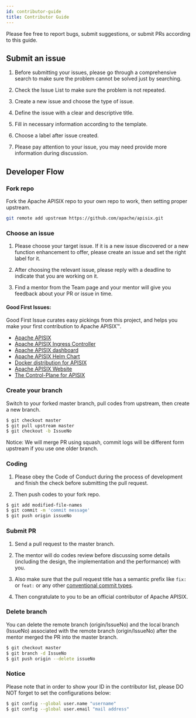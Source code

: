 ```yaml
---
id: contributor-guide
title: Contributor Guide
---
```


Please fee free to report bugs, submit suggestions, or submit PRs according to this guide.

## Submit an issue

1. Before submitting your issues, please go through a comprehensive search to make sure the problem cannot be solved just by searching.

2. Check the Issue List to make sure the problem is not repeated.

3. Create a new issue and choose the type of issue.

4. Define the issue with a clear and descriptive title.

5. Fill in necessary information according to the template.

6. Choose a label after issue created.

7. Please pay attention to your issue, you may need provide more information during discussion.

## Developer Flow

### Fork repo

Fork the Apache APISIX repo to your own repo to work, then setting proper upstream.

```sh
git remote add upstream https://github.com/apache/apisix.git
```

### Choose an issue

1. Please choose your target issue. If it is a new issue discovered or a new function enhancement to offer, please create an issue and set the right label for it.

2. After choosing the relevant issue, please reply with a deadline to indicate that you are working on it.

3. Find a mentor from the Team page and your mentor will give you feedback about your PR or issue in time.

#### **Good First Issues**:

Good First Issue curates easy pickings from this project, and helps you make your first contribution to Apache APISIX™.

- [Apache APISIX](https://github.com/apache/apisix/issues?q=is%3Aissue+is%3Aopen+label%3A%22good+first+issue%22)
- [Apache APISIX Ingress Controller](https://github.com/apache/apisix-ingress-controller/issues?q=is%3Aissue+is%3Aopen+label%3A%22good+first+issue%22)
- [Apache APISIX dashboard](https://github.com/apache/apisix-dashboard/issues?q=is%3Aissue+is%3Aopen+label%3A%22good+first+issue%22)
- [Apache APISIX Helm Chart](https://github.com/apache/apisix-helm-chart/issues?q=is%3Aissue+is%3Aopen+label%3A%22good+first+issue%22)
- [Docker distribution for APISIX](https://github.com/apache/apisix-docker/issues?q=is%3Aissue+is%3Aopen+label%3A%22good+first+issue%22)
- [Apache APISIX Website](https://github.com/apache/apisix-website/issues?q=is%3Aissue+is%3Aopen+label%3A%22good+first+issue%22)
- [The Control-Plane for APISIX](https://github.com/apache/apisix-control-plane/issues?q=is%3Aissue+is%3Aopen+label%3A%22good+first+issue%22)

### Create your branch

Switch to your forked master branch, pull codes from upstream, then create a new branch.

```sh
$ git checkout master
$ git pull upstream master
$ git checkout -b IssueNo
```

Notice: We will merge PR using squash, commit logs will be different form upstream if you use one older branch.

### Coding

1. Please obey the Code of Conduct during the process of development and finish the check before submitting the pull request.

2. Then push codes to your fork repo.

```sh
$ git add modified-file-names
$ git commit -m 'commit message'
$ git push origin issueNo
```

### Submit PR

1. Send a pull request to the master branch.

2. The mentor will do codes review before discussing some details (including the design, the implementation and the performance) with you.

3. Also make sure that the pull request title has a semantic prefix like `fix:` or `feat:` or any other [conventional commit types](https://github.com/commitizen/conventional-commit-types/blob/master/index.json).

4. Then congratulate to you to be an official contributor of Apache APISIX.

### Delete branch

You can delete the remote branch (origin/IssueNo) and the local branch (IssueNo) associated with the remote branch (origin/IssueNo) after the mentor merged the PR into the master branch.

```sh
$ git checkout master
$ git branch -d IssueNo
$ git push origin --delete issueNo
```

### Notice

Please note that in order to show your ID in the contributor list, please DO NOT forget to set the configurations below:

```sh
$ git config --global user.name "username"
$ git config --global user.email "mail address"
```
